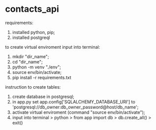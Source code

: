# contacts_api

requirements:
1. installed python, pip;
2. installed postgreql

to create virtual enviroment input into terminal:
1. mkdir "dir_name";
2. cd "dir_name";
3. python -m venv "./env";
4. source env/bin/activate;
5. pip install -r requirements.txt

instruction to create tables:
1. create database in postgresql;
2. in app.py set app.config['SQLALCHEMY_DATABASE_URI'] to 'postgresql://db_owner:db_owner_password@host/db_name';
3. activate virtual enviroment (command "source env/bin/activate");
4. input into terminal > python > from app import db > db.create_all() > exit()

